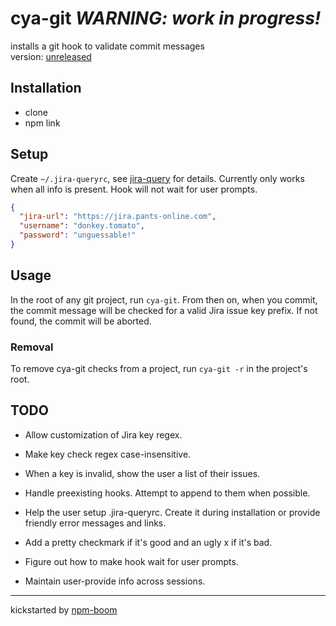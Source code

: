# cya-git *WARNING: work in progress!*

installs a git hook to validate commit messages  
version: [unreleased][CHANGELOG]

## Installation

* clone
* npm link

## Setup

Create `~/.jira-queryrc`, see [jira-query] for details.  Currently only works
when all info is present.  Hook will not wait for user prompts.

```json
{
  "jira-url": "https://jira.pants-online.com",
  "username": "donkey.tomato",
  "password": "unguessable!"
}
```

## Usage

In the root of any git project, run `cya-git`.  From then on, when you commit,
the commit message will be checked for a valid Jira issue key prefix.  If not
found, the commit will be aborted.

### Removal

To remove cya-git checks from a project, run `cya-git -r` in the project's root.

## TODO
* Allow customization of Jira key regex.

* Make key check regex case-insensitive.
* When a key is invalid, show the user a list of their issues.
* Handle preexisting hooks.  Attempt to append to them when possible.
* Help the user setup .jira-queryrc.  Create it during installation or provide
friendly error messages and links.
* Add a pretty checkmark if it's good and an ugly x if it's bad.
* Figure out how to make hook wait for user prompts.
* Maintain user-provide info across sessions.

---
kickstarted by [npm-boom][npm-boom]

[npm-boom]: https://github.com/reergymerej/npm-boom
[jira-query]: https://github.com/reergymerej/jira-query#runtime-config
[CHANGELOG]: CHANGELOG.md
